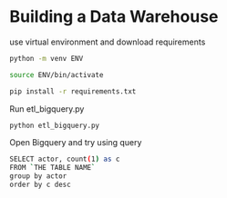 # Building a Data Warehouse


use virtual environment and download requirements
```sh
python -m venv ENV
```
```sh
source ENV/bin/activate
```
```sh
pip install -r requirements.txt
```

Run etl_bigquery.py
```sh
python etl_bigquery.py
```

Open Bigquery and try using query
```sh
SELECT actor, count(1) as c 
FROM `THE TABLE NAME` 
group by actor
order by c desc
```